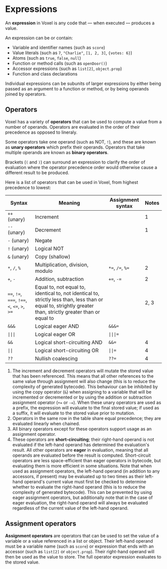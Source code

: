 # Expressions
An **expression** in Voxel is any code that — when executed — produces a value.

An expression can be or contain:

* Variable and identifier names (such as `score`)
* Value literals (such as `7`, `"Charlie"`, `[1, 2, 3]`, `{votes: 6}`)
* Atoms (such as `true`, `false`, `null`)
* Function or method calls (such as `openDoor()`)
* Accessor expressions (such as `list[2]`, `object.prop`)
* Function and class declarations

Individual expressions can be subunits of larger expressions by either being passed as an argument to a function or method, or by being operands joined by operators.

## Operators
Voxel has a variety of **operators** that can be used to compute a value from a number of operands. Operators are evaluated in the order of their precedence as opposed to lineraly.

Some operators take one operand (such as NOT, `!`), and these are known as **unary operators** which prefix their operands. Operators that take multiple operands are known as **binary operators**.

Brackets (`(` and `)`) can surround an expression to clarify the order of evaluation where the operator precedence order would otherwise cause a different result to be produced.

Here is a list of operators that can be used in Voxel, from highest precedence to lowest:

| Syntax | Meaning | Assignment syntax | Notes |
|-|-|-|-|
| `++` (unary) | Increment |  | 1 |
| `--` (unary) | Decrement |  | 1 |
| `-` (unary) | Negate |  |  |
| `!` (unary) | Logical NOT |  |  |
| `&` (unary) | Copy (shallow) |  |  |
| `*`, `/`, `%` | Multiplication, division, modulo | `*=`, `/=`, `%=` | 2 |
| `+`, `-` | Addition, subtraction | `+=`, `-=` | 2 |
| `==`, `!=`, `===`, `!==`, `<`, `<=`, `>`, `>=` | Equal to, not equal to, identical to, not identical to, strictly less than, less than or equal to, strightly greater than, strictly greater than or equal to |  | 2, 3 |
| `&&&` | Logical eager AND | `&&&=` |  |
| `\|\|\|` | Logical eager OR | `\|\|\|=` |  |
| `&&` | Logical short-circuiting AND | `&&=` | 4 |
| `\|\|` | Logical short-circuiting OR | `\|\|=` | 4 |
| `??` | Nullish coalescing | `??=` | 4 |

1. The increment and decrement operators will mutate the stored value that has been referenced. This means that all other references to the same value through assignment will also change (this is to reduce the complexity of generated bytecode). This behaviour can be inhibited by using the copy operator (`&`) when assigning to a variable that will be incremented or decremented or by using the addition or subtraction assignment operator (`+=` or `-=`). When these unary operators are used as a prefix, the expression will evaluate to the final stored value; if used as a suffix, it will evaluate to the stored value prior to mutation.
2. Operators in the same row in the table share equal precedence; they are evaluated linearly when chained.
3. All binary operators except for these operators support usage as an assignment operator.
4. These operators are **short-circuiting**; their right-hand operand is not evaluated if the left-hand operand has determined the evaluation's result. All other operators are **eager** in evaluation, meaning that all operands are evaluated before the result is computed. Short-circuit operators are less space-efficient than eager operators in bytecode, but evaluating them is more efficient in some situations. Note that when used as assignment operators, the left-hand operand (in addition to any accessors, if present) may be evaluated up to two times as their left-hand operand's current value must first be checked to determine whether to evaluate the right-hand operand (this is to reduce the complexity of generated bytecode). This can be prevented by using eager assignment operators, but additionally note that in the case of eager evaluation, the right-hand operand will always be evaluated regardless of the current value of the left-hand operand.

## Assignment operators
**Assignment operators** are operators that can be used to set the value of a variable or a value referenced in a list or object. Their left-hand operand must be a variable name (such as `score`) or expression that ends with an accessor (such as `list[2]` or `object.prop`). Their right-hand operand will then be used as the value to store. The full operator expression evaluates to the stored value.